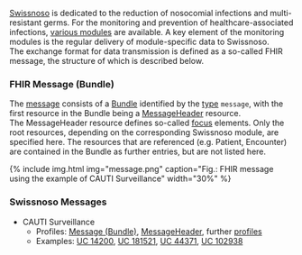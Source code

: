 [Swissnoso](https://www.swissnoso.ch/) is dedicated to the reduction of nosocomial infections and multi-resistant germs. For the monitoring and prevention of healthcare-associated infections, [various modules](https://www.swissnoso.ch/module/uebersicht-module) are available. A key element of the monitoring modules is the regular delivery of module-specific data to Swissnoso.   
The exchange format for data transmission is defined as a so-called FHIR message, the structure of which is described below.

### FHIR Message (Bundle)
The [message](https://www.hl7.org/fhir/messaging.html) consists of a [Bundle](https://www.hl7.org/fhir/bundle.html) identified by the [type](https://www.hl7.org/fhir/bundle-definitions.html#Bundle.type) `message`, with the first resource in the Bundle being a [MessageHeader](https://www.hl7.org/fhir/messageheader.html) resource.    
The MessageHeader resource defines so-called [focus](https://www.hl7.org/fhir/messageheader-definitions.html#MessageHeader.focus) elements. Only the root resources, depending on the corresponding Swissnoso module, are specified here. The resources that are referenced (e.g. Patient, Encounter) are contained in the Bundle as further entries, but are not listed here.


{% include img.html img="message.png" caption="Fig.: FHIR message using the example of CAUTI Surveillance" width="30%" %}

### Swissnoso Messages
* CAUTI Surveillance
   * Profiles: [Message (Bundle)](StructureDefinition-swissnoso-message-cauti-surveillance.html), [MessageHeader](StructureDefinition-swissnoso-messageheader-cauti-surveillance.html), further [profiles](profiles.html#cauti-surveillance)
   * Examples: [UC 14200](Bundle-MessageUC14200.html), [UC 181521](Bundle-MessageUC181521.html), [UC 44371](tbd), [UC 102938](tbd)